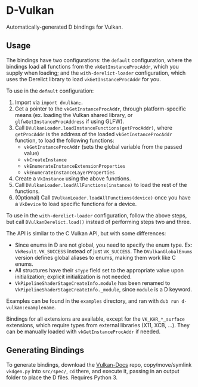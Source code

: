 D-Vulkan
========

Automatically-generated D bindings for Vulkan.

Usage
-----

The bindings have two configurations: the `default` configuration, where the bindings load all functions from the `vkGetInstanceProcAddr`, which you supply when loading; and the `with-derelict-loader` configuration, which uses the Derelict library to load `vkGetInstanceProcAddr` for you.

To use in the `default` configuration:

1. Import via `import dvulkan;`.
2. Get a pointer to the `vkGetInstanceProcAddr`, through platform-specific means (ex. loading the Vulkan shared library, or `glfwGetInstanceProcAddress` if using GLFW).
3. Call `DVulkanLoader.loadInstanceFunctions(getProcAddr)`, where `getProcAddr` is the address of the loaded `vkGetInstanceProcAddr` function, to load the following functions:
	* `vkGetInstanceProcAddr` (sets the global variable from the passed value)
	* `vkCreateInstance`
	* `vkEnumerateInstanceExtensionProperties`
	* `vkEnumerateInstanceLayerProperties`
4. Create a `VkInstance` using the above functions.
5. Call `DVulkanLoader.loadAllFunctions(instance)` to load the rest of the functions.
6. (Optional) Call `DVulkanLoader.loadAllFunctions(device)` once you have a `VkDevice` to load specific functions for a device.

To use in the `with-derelict-loader` configuration, follow the above steps, but call `DVulkanDerelict.load()` instead of performing steps two and three.

The API is similar to the C Vulkan API, but with some differences:
* Since enums in D are not global, you need to specify the enum type. Ex: `VkResult.VK_SUCCESS` instead of just `VK_SUCCESS`. The `DVulkanGlobalEnums` version defines global aliases to enums, making them work like C enums.
* All structures have their `sType` field set to the appropriate value upon initialization; explicit initialization is not needed.
* `VkPipelineShaderStageCreateInfo.module` has been renamed to `VkPipelineShaderStageCreateInfo._module`, since `module` is a D keyword.

Examples can be found in the `examples` directory, and ran with `dub run d-vulkan:examplename`.

Bindings for all extensions are available, except for the `VK_KHR_*_surface` extensions, which require types from external libraries (X11, XCB, ...). They can be manually loaded with `vkGetInstanceProcAddr` if needed.

Generating Bindings
-------------------

To generate bindings, download the [Vulkan-Docs](https://github.com/KhronosGroup/Vulkan-Docs) repo, copy/move/symlink `vkdgen.py` into `src/spec/`, `cd` there, and execute it, passing in an output folder to place the D files. Requires Python 3.
